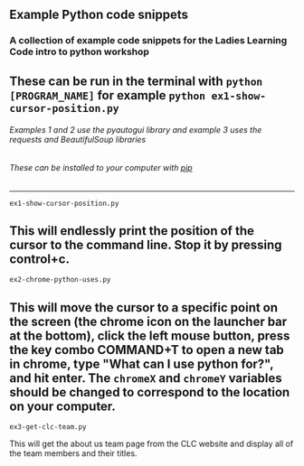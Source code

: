 ## Example Python code snippets

### A collection of example code snippets for the Ladies Learning Code intro to python workshop

These can be run in the terminal with `python [PROGRAM_NAME]` for example `python ex1-show-cursor-position.py`
---
###### Examples 1 and 2 use the pyautogui library and example 3 uses the requests and BeautifulSoup libraries
###### These can be installed to your computer with [pip](https://pip.pypa.io/en/stable/)
---
`ex1-show-cursor-position.py`

This will endlessly print the position of the cursor to the command line. Stop it by pressing control+c.
---
`ex2-chrome-python-uses.py`

This will move the cursor to a specific point on the screen (the chrome icon on the launcher bar at the bottom), click the left mouse button, press the key combo COMMAND+T to open a new tab in chrome, type "What can I use python for?", and hit enter.
The `chromeX` and `chromeY` variables should be changed to correspond to the location on your computer.
---
`ex3-get-clc-team.py`

This will get the about us team page from the CLC website and display all of the team members and their titles.
